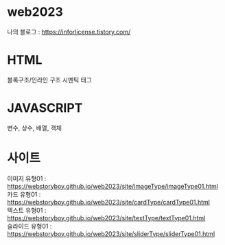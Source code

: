 # web2023

나의 블로그 : https://inforlicense.tistory.com/

# HTML
블록구조/인라인 구조
시멘틱 태그

# JAVASCRIPT
변수, 상수, 배열, 객체

# 사이트 
이미지 유형01 : https://webstoryboy.github.io/web2023/site/imageType/imageType01.html        
카드 유형01 : https://webstoryboy.github.io/web2023/site/cardType/cardType01.html    
텍스트 유형01 : https://webstoryboy.github.io/web2023/site/textType/textType01.html     
슬라이드 유형01 : https://webstoryboy.github.io/web2023/site/sliderType/sliderType01.html



